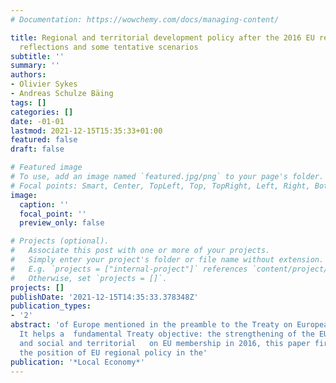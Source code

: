 ```yaml
---
# Documentation: https://wowchemy.com/docs/managing-content/

title: Regional and territorial development policy after the 2016 EU referendum--initial
  reflections and some tentative scenarios
subtitle: ''
summary: ''
authors:
- Olivier Sykes
- Andreas Schulze Bäing
tags: []
categories: []
date: -01-01
lastmod: 2021-12-15T15:35:33+01:00
featured: false
draft: false

# Featured image
# To use, add an image named `featured.jpg/png` to your page's folder.
# Focal points: Smart, Center, TopLeft, Top, TopRight, Left, Right, BottomLeft, Bottom, BottomRight.
image:
  caption: ''
  focal_point: ''
  preview_only: false

# Projects (optional).
#   Associate this post with one or more of your projects.
#   Simply enter your project's folder or file name without extension.
#   E.g. `projects = ["internal-project"]` references `content/project/deep-learning/index.md`.
#   Otherwise, set `projects = []`.
projects: []
publishDate: '2021-12-15T14:35:33.378348Z'
publication_types:
- '2'
abstract: 'of Europe mentioned in the preamble to the Treaty on European Union (EU).
  It helps a  fundamental Treaty objective: the strengthening of the EU’s economic
  and social and territorial   on EU membership in 2016, this paper first considers
  the position of EU regional policy in the'
publication: '*Local Economy*'
---
```

